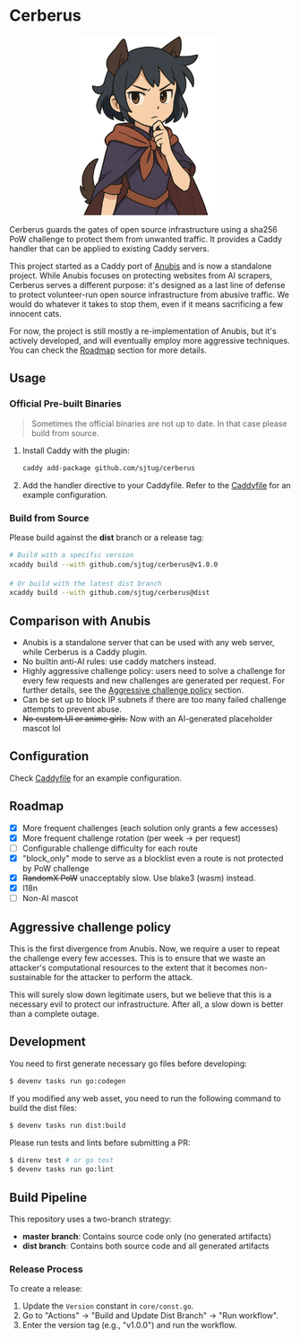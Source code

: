 # Cerberus

<center>
   <img width=256 src="./web/img/mascot-puzzle.png" alt="A smiling chibi dark-skinned anthro jackal with brown hair and tall ears looking victorious with a thumbs-up" />
</center>

Cerberus guards the gates of open source infrastructure using a sha256 PoW challenge to protect them from unwanted traffic. It provides a Caddy handler that can be applied to existing Caddy servers.

This project started as a Caddy port of [Anubis](https://github.com/TecharoHQ/anubis/) and is now a standalone project. While Anubis focuses on protecting websites from AI scrapers, Cerberus serves a different purpose: it's designed as a last line of defense to protect volunteer-run open source infrastructure from abusive traffic. We would do whatever it takes to stop them, even if it means sacrificing a few innocent cats.

For now, the project is still mostly a re-implementation of Anubis, but it's actively developed, and will eventually employ more aggressive techniques. You can check the [Roadmap](#roadmap) section for more details.

## Usage

### Official Pre-built Binaries

> Sometimes the official binaries are not up to date. In that case please build from source.

1. Install Caddy with the plugin:
   ```bash
   caddy add-package github.com/sjtug/cerberus
   ```
2. Add the handler directive to your Caddyfile. Refer to the [Caddyfile](Caddyfile) for an example configuration.

### Build from Source 

Please build against the **dist** branch or a release tag:

```bash
# Build with a specific version
xcaddy build --with github.com/sjtug/cerberus@v1.0.0

# Or build with the latest dist branch
xcaddy build --with github.com/sjtug/cerberus@dist
```

## Comparison with Anubis

- Anubis is a standalone server that can be used with any web server, while Cerberus is a Caddy plugin.
- No builtin anti-AI rules: use caddy matchers instead.
- Highly aggressive challenge policy: users need to solve a challenge for every few requests and new challenges are generated per request. For further details, see the [Aggressive challenge policy](#aggressive-challenge-policy) section.
- Can be set up to block IP subnets if there are too many failed challenge attempts to prevent abuse.
- ~~No custom UI or anime girls.~~ Now with an AI-generated placeholder mascot lol

## Configuration

Check [Caddyfile](Caddyfile) for an example configuration.

## Roadmap

- [x] More frequent challenges (each solution only grants a few accesses)
- [x] More frequent challenge rotation (per week -> per request)
- [ ] Configurable challenge difficulty for each route
- [x] "block_only" mode to serve as a blocklist even a route is not protected by PoW challenge
- [x] ~~RandomX PoW~~ unacceptably slow. Use blake3 (wasm) instead.
- [x] I18n
- [ ] Non-AI mascot

## Aggressive challenge policy

This is the first divergence from Anubis. Now, we require a user to repeat the challenge every few accesses. This is to ensure that we waste an attacker's computational resources to the extent that it becomes non-sustainable for the attacker to perform the attack.

This will surely slow down legitimate users, but we believe that this is a necessary evil to protect our infrastructure. After all, a slow down is better than a complete outage.

## Development

You need to first generate necessary go files before developing:
```bash
$ devenv tasks run go:codegen
```

If you modified any web asset, you need to run the following command to build the dist files:
```bash
$ devenv tasks run dist:build
```

Please run tests and lints before submitting a PR:
```bash
$ direnv test # or go test
$ devenv tasks run go:lint
```

## Build Pipeline

This repository uses a two-branch strategy:

- **master branch**: Contains source code only (no generated artifacts)
- **dist branch**: Contains both source code and all generated artifacts

### Release Process

To create a release:

1. Update the `Version` constant in `core/const.go`.
2. Go to "Actions" → "Build and Update Dist Branch" → "Run workflow".
3. Enter the version tag (e.g., "v1.0.0") and run the workflow.